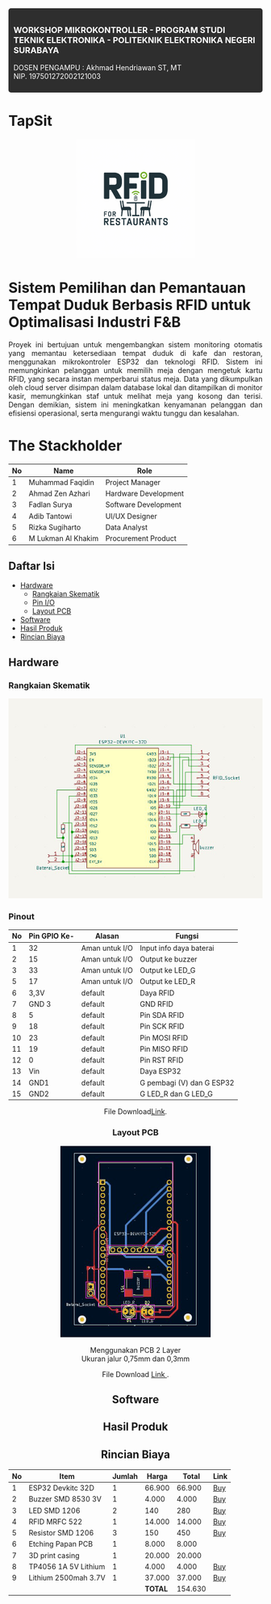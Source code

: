 <div style="background-color: #2e2e2e; padding: 10px; border-radius: 5px; color: white;">
  <h3>WORKSHOP MIKROKONTROLLER - PROGRAM STUDI TEKNIK ELEKTRONIKA - POLITEKNIK ELEKTRONIKA NEGERI SURABAYA</h3>
  <p>DOSEN PENGAMPU : Akhmad Hendriawan ST, MT <br/> NIP. 197501272002121003</p>
</div>


# TapSit
<div align="center">
  <img src="assets/TS1.png" alt="LOGO" />
</div>

# Sistem Pemilihan dan Pemantauan Tempat Duduk Berbasis RFID untuk Optimalisasi Industri F&B
<div align="justify">

Proyek ini bertujuan untuk mengembangkan sistem monitoring otomatis yang memantau ketersediaan tempat duduk di kafe dan restoran, menggunakan mikrokontroler ESP32 dan teknologi RFID. Sistem ini memungkinkan pelanggan untuk memilih meja dengan mengetuk kartu RFID, yang secara instan memperbarui status meja. Data yang dikumpulkan oleh cloud server disimpan dalam database lokal dan ditampilkan di monitor kasir, memungkinkan staf untuk melihat meja yang kosong dan terisi. Dengan demikian, sistem ini meningkatkan kenyamanan pelanggan dan efisiensi operasional, serta mengurangi waktu tunggu dan kesalahan.
</div>

# The Stackholder
| No | Name                   | Role                                                               |
|----|------------------------|--------------------------------------------------------------------|
| 1  | Muhammad Faqidin       | Project Manager                                                    |
| 2  | Ahmad Zen Azhari       | Hardware Development                                               |
| 3  | Fadlan Surya           | Software Development                                               |
| 4  | Adib Tantowi           | UI/UX Designer                                                     |
| 5  | Rizka Sugiharto        | Data Analyst                                                       |
| 6  | M Lukman Al Khakim     | Procurement Product                                                |


## Daftar Isi
- [Hardware](#Hardware)
    * [Rangkaian Skematik](#Rangkaian-Skematik)
    * [Pin I/O](#Pinout)
    * [Layout PCB](#Layout-PCB)
- [Software](#Software)
- [Hasil Produk](#Hasil-Produk)
- [Rincian Biaya](#Rincian-Biaya)




## Hardware
  ### Rangkaian Skematik
<div align = center>
<img src="Hardware Development/Skematik/gambarskematik.png" alt="Skematik" />
</div>

  ### Pinout
<div align=center>
<div class="table-container">
    <table>
        <thead>
            <tr>
                <th>No</th>
                <th>Pin GPIO Ke- </th>
                <th>Alasan</th>
                <th>Fungsi</th>
            </tr>
        </thead>
        <tbody>
            <tr>
                <td>1</td>
                <td>32</td>
                <td>Aman untuk I/O</td>
                <td>Input info daya baterai</td>
            </tr>
            <tr>
                <td>2</td>
                <td>15</td>
                <td>Aman untuk I/O</td>
                <td>Output ke buzzer</td>
            </tr>
            <tr>
                <td>3</td>
                <td>33</td>
                <td>Aman untuk I/O</td>
                <td>Output ke LED_G</td>
            </tr>
            <tr>
                <td>5</td>
                <td>17</td>
                <td>Aman untuk I/O</td>
                <td>Output ke LED_R</td>
            </tr>
             <tr>
                <td>6</td>
                <td>3,3V</td>
                <td>default</td>
                <td>Daya RFID</td>
            </tr>
             <tr>
                <td>7</td>
                <td>GND 3</td>
                <td>default</td>
                <td>GND RFID</td>
            </tr>
             <tr>
                <td>8</td>
                <td>5</td>
                <td>default</td>
                <td>Pin SDA RFID</td>
            </tr>
             <tr>
                <td>9</td>
                <td>18</td>
                <td>default</td>
                <td>Pin SCK RFID</td>
            </tr>
             <tr>
                <td>10</td>
                <td>23</td>
                <td>default</td>
                <td>Pin MOSI RFID</td>
            </tr>
             <tr>
                <td>11</td>
                <td>19</td>
                <td>default</td>
                <td>Pin MISO RFID</td>
            </tr>
             <tr>
                <td>12</td>
                <td>0</td>
                <td>default</td>
                <td>Pin RST RFID</td>
            </tr>
               <tr>
                <td>13</td>
                <td>Vin</td>
                <td>default</td>
                <td>Daya ESP32</td>
            </tr>
               <tr>
                <td>14</td>
                <td>GND1</td>
                <td>default</td>
                <td>G pembagi (V) dan G ESP32</td>
            </tr>
               <tr>
                <td>15</td>
                <td>GND2</td>
                <td>default</td>
                <td>G LED_R dan G LED_G</td>
            </tr>
         </tbody>
    </table>

<p>File Download<a href="https://drive.google.com/file/d/1diomlFyTaUs_eFDkaGRLsYESl7vDo8c1/view?usp=sharing">Link</a>.</p>

    


  ### Layout PCB
  <img src="Hardware Development/LayoutPCB/pcb.png" alt="Layout" />


<p> Menggunakan PCB 2 Layer <br>Ukuran jalur 0,75mm dan 0,3mm</p>

<p>File Download  <a href="https://drive.google.com/file/d/1fTUtGnzqFyHy10sOkZaSZF4weKkYOswV/view?usp=sharing"> Link </a>.</p>

## Software
## Hasil Produk
## Rincian Biaya

| No  | Item                   | Jumlah | Harga   | Total   |Link|
|-----|------------------------|--------|---------|---------|-----|
| 1   | ESP32 Devkitc 32D      | 1      | 66.900  | 66.900  |[Buy](https://s.shopee.co.id/g7zNegvfe) |
| 2   | Buzzer SMD 8530 3V     | 1      | 4.000   | 4.000   |[Buy](https://www.tokopedia.com/marnov/buzzer-smd-8530-3v-16r-8-5-3mm-piezo-mini-aktif-pasif?extParamsrc%3Dshop%26whid%3D225282) |
| 3   | LED SMD 1206           | 2      | 140     | 280     |[Buy](https://tokopedia.link/4pipX6fPrNb)|
| 4   | RFID MRFC 522          | 1      | 14.000  | 14.000  |[Buy](https://s.shopee.co.id/sIaWPa9R)         |
| 5   | Resistor SMD 1206      | 3      | 150     | 450     |[Buy](https://tokopedia.link/CMivhgmPrNb)    |
| 6   | Etching Papan PCB      | 1      | 8.000   | 8.000   |   |
| 7   | 3D print casing        | 1      | 20.000  | 20.000  |     |
| 8   | TP4056 1A 5V Lithium   | 1      | 4.000   | 4.000   |[Buy](https://www.tokopedia.com/isee/tp4056-1a-5v-lithium-lipo-18650-battery-charging-usb-type-c-proteksi) |
| 9   | Lithium 2500mah 3.7V   | 1      | 37.000  | 37.000  |[Buy](https://id.shp.ee/LSUCxvz)                |
|     |                        |        | **TOTAL** | 154.630 |


